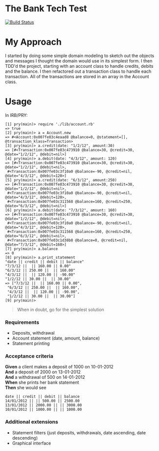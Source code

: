 
# The Bank Tech Test

[![Build Status](https://travis-ci.org/seanhawkridge/bank_tech_test.svg?branch=master)](https://travis-ci.org/seanhawkridge/bank_tech_test)

# My Approach

I started by doing some simple domain modeling to sketch out the objects and messages I thought the domain would use in its simplest form. I then TDD'd the project, starting with an account class to handle credits, debits and the balance. I then refactored out a transaction class to handle each transaction. All of the transactions are stored in an array in the Account class.

# Usage

In IRB/PRY:

````
[1] pry(main)> require './lib/account.rb'
=> true
[2] pry(main)> a = Account.new
=> #<Account:0x007fe03c4eaad8 @balance=0, @statement=[], @transaction_klass=Transaction>
[3] pry(main)> a.credit(date: "1/2/12", amount:30)
=> [#<Transaction:0x007fe03c473910 @balance=30, @credit=30, @date="1/2/12", @debit=nil>]
[4] pry(main)> a.debit(date: "4/3/12", amount: 120)
=> [#<Transaction:0x007fe03c473910 @balance=30, @credit=30, @date="1/2/12", @debit=nil>,
 #<Transaction:0x007fe03c3f10a0 @balance=-90, @credit=nil, @date="4/3/12", @debit=120>]
[5] pry(main)> a.credit(date: "6/3/12", amount:250)
=> [#<Transaction:0x007fe03c473910 @balance=30, @credit=30, @date="1/2/12", @debit=nil>,
 #<Transaction:0x007fe03c3f10a0 @balance=-90, @credit=nil, @date="4/3/12", @debit=120>,
 #<Transaction:0x007fe03c311568 @balance=160, @credit=250, @date="6/3/12", @debit=nil>]
[6] pry(main)> a.debit(date: "7/3/12", amount: 160)
=> [#<Transaction:0x007fe03c473910 @balance=30, @credit=30, @date="1/2/12", @debit=nil>,
 #<Transaction:0x007fe03c3f10a0 @balance=-90, @credit=nil, @date="4/3/12", @debit=120>,
 #<Transaction:0x007fe03c311568 @balance=160, @credit=250, @date="6/3/12", @debit=nil>,
 #<Transaction:0x007fe03c1d38b8 @balance=0, @credit=nil, @date="7/3/12", @debit=160>]
[7] pry(main)> a.balance
=> 0
[8] pry(main)> a.print_statement
"date || credit || debit || balance"
"7/3/12 ||  || 160.00 || 0.00"
"6/3/12 || 250.00 ||  || 160.00"
"4/3/12 ||  || 120.00 || -90.00"
"1/2/12 || 30.00 ||  || 30.00"
=> ["7/3/12 ||  || 160.00 || 0.00",
 "6/3/12 || 250.00 ||  || 160.00",
 "4/3/12 ||  || 120.00 || -90.00",
 "1/2/12 || 30.00 ||  || 30.00"]
[9] pry(main)>

````

>When in doubt, go for the simplest solution

### Requirements
* Deposits, withdrawal
* Account statement (date, amount, balance)
* Statement printing

### Acceptance criteria

**Given** a client makes a deposit of 1000 on 10-01-2012  
**And** a deposit of 2000 on 13-01-2012  
**And** a withdrawal of 500 on 14-01-2012  
**When** she prints her bank statement  
**Then** she would see  


```
date || credit || debit || balance
14/01/2012 || || 500.00 || 2500.00
13/01/2012 || 2000.00 || || 3000.00
10/01/2012 || 1000.00 || || 1000.00
```

### Additional extensions

* Statement filters (just deposits, withdrawals, date ascending, date descending)
* Graphical interface
